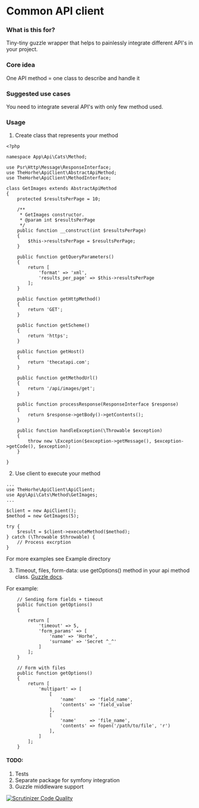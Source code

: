 # Common API client
### What is this for?
Tiny-tiny guzzle wrapper that helps to painlessly integrate different API's in your project.

### Core idea
One API method = one class to describe and handle it

### Suggested use cases
You need to integrate several API's with only few method used.

### Usage
1. Create class that represents your method
~~~
<?php

namespace App\Api\Cats\Method;

use Psr\Http\Message\ResponseInterface;
use TheHorhe\ApiClient\AbstractApiMethod;
use TheHorhe\ApiClient\MethodInterface;

class GetImages extends AbstractApiMethod
{
    protected $resultsPerPage = 10;

    /**
     * GetImages constructor.
     * @param int $resultsPerPage
     */
    public function __construct(int $resultsPerPage)
    {
        $this->resultsPerPage = $resultsPerPage;
    }

    public function getQueryParameters()
    {
        return [
            'format' => 'xml',
            'results_per_page' => $this->resultsPerPage
        ];
    }

    public function getHttpMethod()
    {
        return 'GET';
    }

    public function getScheme()
    {
        return 'https';
    }

    public function getHost()
    {
        return 'thecatapi.com';
    }

    public function getMethodUrl()
    {
        return '/api/images/get';
    }

    public function processResponse(ResponseInterface $response)
    {
        return $response->getBody()->getContents();
    }

    public function handleException(\Throwable $exception)
    {
        throw new \Exception($exception->getMessage(), $exception->getCode(), $exception);
    }

}
~~~

2. Use client to execute your method
~~~
...
use TheHorhe\ApiClient\ApiClient;
use App\Api\Cats\Method\GetImages;
...

$client = new ApiClient();
$method = new GetImages(5);

try {
    $result = $client->executeMethod($method);
} catch (\Throwable $throwable) {
    // Process excrption
}
~~~

For more examples see Example directory

3. Timeout, files, form-data: use getOptions() method in your api method class.
[Guzzle docs](http://docs.guzzlephp.org/en/stable/quickstart.html#post-form-requests).

For example:
~~~
    // Sending form fields + timeout
    public function getOptions()
    {

        return [
            'timeout' => 5,
            'form_params' => [
                'name' => 'Horhe',
                'surname' => 'Secret ^_^'
            ]
        ];
    }
    
    // Form with files
    public function getOptions()
    {
        return [
            'multipart' => [
                [
                    'name'     => 'field_name',
                    'contents' => 'field_value'
                ],
                [
                    'name'     => 'file_name',
                    'contents' => fopen('/path/to/file', 'r')
                ],
            ]
        ];
    }
~~~

#### TODO:
1) Tests
2) Separate package for symfony integration
3) Guzzle middleware support

[![Scrutinizer Code Quality](https://scrutinizer-ci.com/g/the-horhe/common-api-client/badges/quality-score.png?b=master)](https://scrutinizer-ci.com/g/the-horhe/common-api-client/?branch=master)
